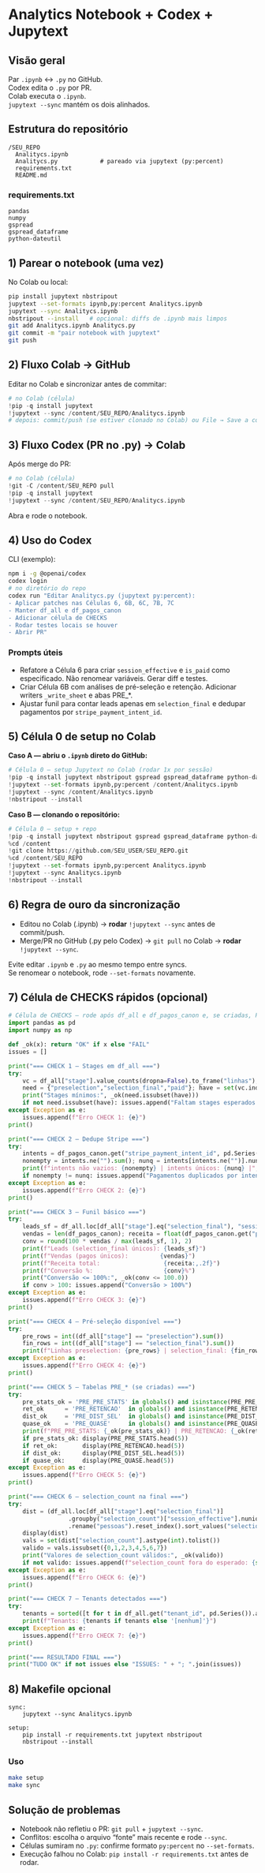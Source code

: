# Analytics Notebook + Codex + Jupytext

## Visão geral
Par `.ipynb` ↔ `.py` no GitHub.  
Codex edita o `.py` por PR.  
Colab executa o `.ipynb`.  
`jupytext --sync` mantém os dois alinhados.

## Estrutura do repositório
```
/SEU_REPO
  Analitycs.ipynb
  Analitycs.py            # pareado via jupytext (py:percent)
  requirements.txt
  README.md
```

### requirements.txt
```
pandas
numpy
gspread
gspread_dataframe
python-dateutil
```

## 1) Parear o notebook (uma vez)
No Colab ou local:
```bash
pip install jupytext nbstripout
jupytext --set-formats ipynb,py:percent Analitycs.ipynb
jupytext --sync Analitycs.ipynb
nbstripout --install   # opcional: diffs de .ipynb mais limpos
git add Analitycs.ipynb Analitycs.py
git commit -m "pair notebook with jupytext"
git push
```

## 2) Fluxo Colab → GitHub
Editar no Colab e sincronizar antes de commitar:
```python
# no Colab (célula)
!pip -q install jupytext
!jupytext --sync /content/SEU_REPO/Analitycs.ipynb
# depois: commit/push (se estiver clonado no Colab) ou File → Save a copy in GitHub
```

## 3) Fluxo Codex (PR no .py) → Colab
Após merge do PR:
```python
# no Colab (célula)
!git -C /content/SEU_REPO pull
!pip -q install jupytext
!jupytext --sync /content/SEU_REPO/Analitycs.ipynb
```
Abra e rode o notebook.

## 4) Uso do Codex
CLI (exemplo):
```bash
npm i -g @openai/codex
codex login
# no diretório do repo
codex run "Editar Analitycs.py (jupytext py:percent):
- Aplicar patches nas Células 6, 6B, 6C, 7B, 7C
- Manter df_all e df_pagos_canon
- Adicionar célula de CHECKS
- Rodar testes locais se houver
- Abrir PR"
```

### Prompts úteis
- Refatore a Célula 6 para criar `session_effective` e `is_paid` como especificado. Não renomear variáveis. Gerar diff e testes.
- Criar Célula 6B com análises de pré-seleção e retenção. Adicionar writers `_write_sheet` e abas PRE_*.
- Ajustar funil para contar leads apenas em `selection_final` e dedupar pagamentos por `stripe_payment_intent_id`.

## 5) Célula 0 de setup no Colab
**Caso A — abriu o `.ipynb` direto do GitHub:**
```python
# Célula 0 — setup Jupytext no Colab (rodar 1x por sessão)
!pip -q install jupytext nbstripout gspread gspread_dataframe python-dateutil
!jupytext --set-formats ipynb,py:percent /content/Analitycs.ipynb
!jupytext --sync /content/Analitycs.ipynb
!nbstripout --install
```

**Caso B — clonando o repositório:**
```python
# Célula 0 — setup + repo
!pip -q install jupytext nbstripout gspread gspread_dataframe python-dateutil
%cd /content
!git clone https://github.com/SEU_USER/SEU_REPO.git
%cd /content/SEU_REPO
!jupytext --set-formats ipynb,py:percent Analitycs.ipynb
!jupytext --sync Analitycs.ipynb
!nbstripout --install
```

## 6) Regra de ouro da sincronização
- Editou no Colab (.ipynb) → **rodar** `!jupytext --sync` antes de commit/push.  
- Merge/PR no GitHub (.py pelo Codex) → `git pull` no Colab → **rodar** `!jupytext --sync`.

Evite editar `.ipynb` e `.py` ao mesmo tempo entre syncs.  
Se renomear o notebook, rode `--set-formats` novamente.

## 7) Célula de CHECKS rápidos (opcional)
```python
# Célula de CHECKS — rode após df_all e df_pagos_canon e, se criadas, PRE_*
import pandas as pd
import numpy as np

def _ok(x): return "OK" if x else "FAIL"
issues = []

print("=== CHECK 1 — Stages em df_all ===")
try:
    vc = df_all["stage"].value_counts(dropna=False).to_frame("linhas"); display(vc)
    need = {"preselection","selection_final","paid"}; have = set(vc.index.astype(str))
    print("Stages mínimos:", _ok(need.issubset(have)))
    if not need.issubset(have): issues.append("Faltam stages esperados em df_all")
except Exception as e:
    issues.append(f"Erro CHECK 1: {e}")
print()

print("=== CHECK 2 — Dedupe Stripe ===")
try:
    intents = df_pagos_canon.get("stripe_payment_intent_id", pd.Series(dtype=str)).astype(str)
    nonempty = intents.ne("").sum(); nunq = intents[intents.ne("")].nunique()
    print(f"intents não vazios: {nonempty} | intents únicos: {nunq} |", _ok(nonempty == nunq))
    if nonempty != nunq: issues.append("Pagamentos duplicados por intent em df_pagos_canon")
except Exception as e:
    issues.append(f"Erro CHECK 2: {e}")
print()

print("=== CHECK 3 — Funil básico ===")
try:
    leads_sf = df_all.loc[df_all["stage"].eq("selection_final"), "session_effective"].nunique()
    vendas = len(df_pagos_canon); receita = float(df_pagos_canon.get("price_num", pd.Series()).sum())
    conv = round(100 * vendas / max(leads_sf, 1), 2)
    print(f"Leads (selection_final únicos): {leads_sf}")
    print(f"Vendas (pagos únicos):         {vendas}")
    print(f"Receita total:                  {receita:,.2f}")
    print(f"Conversão %:                    {conv}%")
    print("Conversão <= 100%:", _ok(conv <= 100.0))
    if conv > 100: issues.append("Conversão > 100%")
except Exception as e:
    issues.append(f"Erro CHECK 3: {e}")
print()

print("=== CHECK 4 — Pré-seleção disponível ===")
try:
    pre_rows = int((df_all["stage"] == "preselection").sum())
    fin_rows = int((df_all["stage"] == "selection_final").sum())
    print(f"Linhas preselection: {pre_rows} | selection_final: {fin_rows}")
except Exception as e:
    issues.append(f"Erro CHECK 4: {e}")
print()

print("=== CHECK 5 — Tabelas PRE_* (se criadas) ===")
try:
    pre_stats_ok = 'PRE_PRE_STATS' in globals() and isinstance(PRE_PRE_STATS, pd.DataFrame)
    ret_ok      = 'PRE_RETENCAO'  in globals() and isinstance(PRE_RETENCAO,  pd.DataFrame)
    dist_ok     = 'PRE_DIST_SEL'  in globals() and isinstance(PRE_DIST_SEL,  pd.DataFrame)
    quase_ok    = 'PRE_QUASE'     in globals() and isinstance(PRE_QUASE,     pd.DataFrame)
    print(f"PRE_PRE_STATS: {_ok(pre_stats_ok)} | PRE_RETENCAO: {_ok(ret_ok)} | PRE_DIST_SEL: {_ok(dist_ok)} | PRE_QUASE: {_ok(quase_ok)}")
    if pre_stats_ok: display(PRE_PRE_STATS.head(5))
    if ret_ok:       display(PRE_RETENCAO.head(5))
    if dist_ok:      display(PRE_DIST_SEL.head(5))
    if quase_ok:     display(PRE_QUASE.head(5))
except Exception as e:
    issues.append(f"Erro CHECK 5: {e}")
print()

print("=== CHECK 6 — selection_count na final ===")
try:
    dist = (df_all.loc[df_all["stage"].eq("selection_final")]
                 .groupby("selection_count")["session_effective"].nunique()
                 .rename("pessoas").reset_index().sort_values("selection_count"))
    display(dist)
    vals = set(dist["selection_count"].astype(int).tolist())
    valido = vals.issubset({0,1,2,3,4,5,6,7})
    print("Valores de selection_count válidos:", _ok(valido))
    if not valido: issues.append(f"selection_count fora do esperado: {sorted(vals)}")
except Exception as e:
    issues.append(f"Erro CHECK 6: {e}")
print()

print("=== CHECK 7 — Tenants detectados ===")
try:
    tenants = sorted([t for t in df_all.get("tenant_id", pd.Series()).astype(str).unique() if t])
    print(f"Tenants: {tenants if tenants else '[nenhum]'}")
except Exception as e:
    issues.append(f"Erro CHECK 7: {e}")
print()

print("=== RESULTADO FINAL ===")
print("TUDO OK" if not issues else "ISSUES: " + "; ".join(issues))
```

## 8) Makefile opcional
```
sync:
	jupytext --sync Analitycs.ipynb

setup:
	pip install -r requirements.txt jupytext nbstripout
	nbstripout --install
```

### Uso
```bash
make setup
make sync
```

## Solução de problemas
- Notebook não refletiu o PR: `git pull` + `jupytext --sync`.  
- Conflitos: escolha o arquivo “fonte” mais recente e rode `--sync`.  
- Células sumiram no `.py`: confirme formato `py:percent` no `--set-formats`.  
- Execução falhou no Colab: `pip install -r requirements.txt` antes de rodar.
